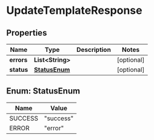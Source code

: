 
# UpdateTemplateResponse

## Properties
Name | Type | Description | Notes
------------ | ------------- | ------------- | -------------
**errors** | **List&lt;String&gt;** |  |  [optional]
**status** | [**StatusEnum**](#StatusEnum) |  |  [optional]


<a name="StatusEnum"></a>
## Enum: StatusEnum
Name | Value
---- | -----
SUCCESS | &quot;success&quot;
ERROR | &quot;error&quot;




